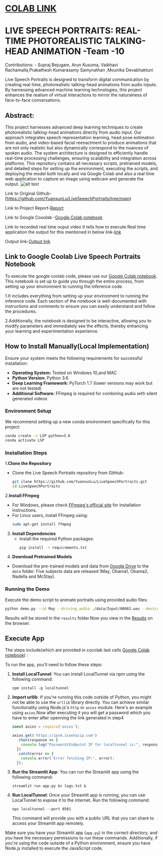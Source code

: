 

# [COLAB LINK](https://colab.research.google.com/drive/1EyI5354t9EG5eCuPYPwZZMUJ9etwGsNZ?usp=sharing)
# LIVE SPEECH PORTRAITS: REAL-TIME PHOTOREALISTIC TALKING-HEAD ANIMATION -Team -10
Contributions: - Supraj Bejugam, Arun Kusuma, Vaibhavi Rachamalla,Prakathesh Kumarasamy Samynathan ,Mounika Devabhaktuni


Live Speech Portraits is designed to transform digital communication by creating real-time, photorealistic talking-head animations from audio inputs. By harnessing advanced machine learning technologies, this project enhances the realism of virtual interactions to mirror the naturalness of face-to-face conversations.

## Abstract:
This project harnesses advanced deep learning techniques to create photorealistic talking-head animations directly from audio input. Our approach integrates speech representation learning, head pose estimation from audio, and video-based facial reenactment to produce animations that are not only realistic but also dynamically correspond to the nuances of spoken audio. The system architecture is designed to efficiently handle real-time processing challenges, ensuring scalability and integration across platforms. This repository contains all necessary scripts, pretrained models, and detailed steps for setting up the environment, executing the scripts, and deploying the model both locally and via Google Colab and also a real time web application to  capture an image using webcam and generate the output.
![alt text](https://github.com/Mounika8013/Live__Speech__Potraits/blob/main/doc.png)


Link to Original Github-[https://github.com/YuanxunLu/LiveSpeechPortraits/tree/main)

Link to Project Report-[Report](https://docs.google.com/document/d/1bEy8TEzwLRFBtvq0ZIUokv3UQtq91Z2Fo6JcgcQGzTI/edit?usp=sharing)

Link to Google Cooolab -[Google Colab notebook](https://colab.research.google.com/drive/1EyI5354t9EG5eCuPYPwZZMUJ9etwGsNZ?usp=sharing)

Link to recorded real time ouput video It tells how to execute Real time application the output for this mentioned in below link-[link](https://github.com/Mounika8013/Live__Speech__Potraits/blob/6bea0c148cd73997ac8a421a7a7d1300a6018d81/Output%20Recorded%20video/video1576803031.mp4)





Output link-[Output link](https://github.com/Mounika8013/Live__Speech__Potraits/blob/23fdecf6899646384a7675ab70d5e28356f6f447/Output%20Recorded%20video/final%20output%20.mp4)


## Link to Google Coolab Live Speech Portraits Notebook

To execute the google coolab code, please use our [Google Colab notebook](https://colab.research.google.com/drive/1EyI5354t9EG5eCuPYPwZZMUJ9etwGsNZ?usp=sharing). This notebook is set up to guide you through the entire process, from setting up your environment to running the inference code.

1.It includes everything from setting up your environment to running the inference code. Each section of the notebook is well-documented with instructions and comments to ensure you can easily understand and follow the procedures.

2.Additionally, the notebook is designed to be interactive, allowing you to modify parameters and immediately see the effects, thereby enhancing your learning and experimentation experience.



## How to Install Manually(Local Implementation)

Ensure your system meets the following requirements for successful installation:

- **Operating System:** Tested on Windows 10,and MAC
- **Python Version:** Python 3.6
- **Deep Learning Framework:** PyTorch 1.7 (lower versions may work but are not tested)
- **Additional Software:** FFmpeg is required for combining audio with silent generated videos

### Environment Setup

We recommend setting up a new conda environment specifically for this project:
```bash
conda create -n LSP python=3.6
conda activate LSP
 ```



### Installation Steps



1.**Clone the Repository**
   - Clone the Live Speech Portraits repository from GitHub:
     ```bash
     git clone https://github.com/YuanxunLu/LiveSpeechPortraits.git
     cd LiveSpeechPortraits
     ```

2.**Install FFmpeg**
   - For Windows, please check [FFmpeg's official site](https://ffmpeg.org/download.html) for installation instructions.
   - For Linux users, install FFmpeg using:
     ```bash
     sudo apt-get install ffmpeg
     ```

3. **Install Dependencies**
   - Install the required Python packages:
     ```bash
     pip install -r requirements.txt
     ```
4. **Download Pretrained Models**
- Download the pre-trained models and data from [Google Drive](https://drive.google.com/drive/folders/1sHc2xEEGwnb0h2rkUhG9sPmOxvRvPVpJ?usp=sharing) to the `data` folder.  Five subjects data are released (May, Obama1, Obama2, Nadella and McStay).

### Running the Demo

Execute the demo script to animate portraits using provided audio files:
```bash
python demo.py --id May --driving_audio ./data/Input/00083.wav --device cuda
```
Results will be stored in the `results` folder.Now you view in the [Results](https://github.com/Mounika8013/Live__Speech__Potraits/tree/577a5204dd83c2f45f67ac485868c75fe5c9018d/results) on the browser.

## Execute App

The steps include(which are provided in cocolab last cells [Google Colab notebook](https://colab.research.google.com/drive/1EyI5354t9EG5eCuPYPwZZMUJ9etwGsNZ?usp=sharing)) :

To run the app, you'll need to follow these steps:

1. **Install LocalTunnel**: You can install LocalTunnel via npm using the following command:
   ```
   npm install -g localtunnel
   ```

2. **Import urllib**: If you're running this code outside of Python, you might not be able to use the `urllib` library directly. You can achieve similar functionality using Node.js's `http` or `axios` module. Here's an example using `axios`.Now after executing it you will get a password which you have to enter after openning the link generated in step4
   ```javascript
   const axios = require('axios');

   axios.get('https://ipv4.icanhazip.com')
     .then(response => {
       console.log("Password/Endpoint IP for localtunnel is:", response.data.trim());
     })
     .catch(error => {
       console.error('Error fetching IP:', error);
     });
   ```

3. **Run the Streamlit App**: You can run the Streamlit app using the following command:
   ```
   streamlit run app.py &> logs.txt &
   ```

4. **Run LocalTunnel**: Once your Streamlit app is running, you can use LocalTunnel to expose it to the internet. Run the following command:
   ```
   npx localtunnel --port 8501
   ```
   This command will provide you with a public URL that you can share to access your Streamlit app remotely.

Make sure you have your Streamlit app (`app.py`) in the correct directory, and you have the necessary permissions to run these commands. Additionally, if you're using the code outside of a Python environment, ensure you have Node.js installed to execute the JavaScript code.







